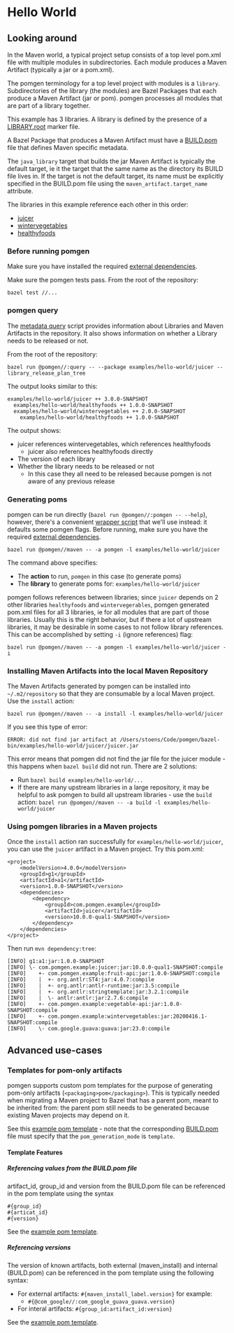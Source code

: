# Hello World


## Looking around

In the Maven world, a typical project setup consists of a top level pom.xml file with multiple modules in subdirectories. Each module produces a Maven Artifact (typically a jar or a pom.xml).

The pomgen terminology for a top level project with modules is a `library`. Subdirectories of the library (the modules) are Bazel Packages that each produce a Maven Artifact (jar or pom). pomgen processes all modules that are part of a library together.

This example has 3 libraries. A library is defined by the presence of a [LIBRARY.root](healthyfoods/MVN-INF/LIBRARY.root) marker file.

A Bazel Package that produces a Maven Artifact must have a [BUILD.pom](healthyfoods/fruit-api/MVN-INF/BUILD.pom) file that defines Maven specific metadata.

The `java_library` target that builds the jar Maven Artifact is typically  the default target, ie it the target that the same name as the directory its BUILD file lives in. If the target is not the default target, its name must be explicitly specified in the BUILD.pom file using the `maven_artifact.target_name` attribute.

The libraries in this example reference each other in this order:
- [juicer](juicer)
- [wintervegetables](wintervegetables)
- [healthyfoods](healthyfoods)


### Before running pomgen

Make sure you have installed the required [external dependencies](../../README.md#external-dependencies).

Make sure the pomgen tests pass.  From the root of the repository:

```
bazel test //...
```


### pomgen query

The [metadata query](../../query.py) script provides information about Libraries and Maven Artifacts in the repository.  It also shows information on whether a Library needs to be released or not.

From the root of the repository:

```
bazel run @pomgen//:query -- --package examples/hello-world/juicer --library_release_plan_tree
```

The output looks similar to this:
```
examples/hello-world/juicer ++ 3.0.0-SNAPSHOT
  examples/hello-world/healthyfoods ++ 1.0.0-SNAPSHOT
  examples/hello-world/wintervegetables ++ 2.0.0-SNAPSHOT
    examples/hello-world/healthyfoods ++ 1.0.0-SNAPSHOT
```

The output shows:
- juicer references wintervegetables, which references healthyfoods
  - juicer also references healthyfoods directly
- The version of each library
- Whether the library needs to be released or not
  - In this case they all need to be released because pomgen is not aware of any previous release


### Generating poms

pomgen can be run directly (`bazel run @pomgen//:pomgen -- --help`), however, there's a convenient [wrapper script](../../maven/maven.sh) that we'll use instead: it defaults some pomgen flags. Before running, make sure you have the required [external dependencies](../../maven/README.md#external-dependencies).

```
bazel run @pomgen//maven -- -a pomgen -l examples/hello-world/juicer
```

The command above specifies:
- The **action** to run, `pomgen` in this case (to generate poms)
- The **library** to generate poms for: `examples/hello-world/juicer`


pomgen follows references between libraries; since `juicer` depends on 2 other libraries `healthyfoods` and `wintervegerables`, pomgen generated pom.xml files for all 3 libraries, ie for all modules that are part of those libraries. Usually this is the right behavior, but if there a lot of upstream libraries, it may be desirable in some cases to not follow library references. This can be accomplished by setting `-i` (ignore references) flag:

```
bazel run @pomgen//maven -- -a pomgen -l examples/hello-world/juicer -i
```


### Installing Maven Artifacts into the local Maven Repository

The Maven Artifacts generated by pomgen can be installed into `~/.m2/repository` so that they are consumable by a local Maven project. Use the `install` action:

```
bazel run @pomgen//maven -- -a install -l examples/hello-world/juicer
```

If you see this type of error:

```
ERROR: did not find jar artifact at /Users/stoens/Code/pomgen/bazel-bin/examples/hello-world/juicer/juicer.jar
```

This error means that pomgen did not find the jar file for the juicer module - this happens when `bazel build` did not run. There are 2 solutions:
- Run `bazel build examples/hello-world/...`
- If there are many upstream libraries in a large repository, it may be helpful to ask pomgen to build all upstream libraries - use the `build` action: `bazel run @pomgen//maven -- -a build -l examples/hello-world/juicer`


### Using pomgen libraries in a Maven projects

Once the `install` action ran successfully for `examples/hello-world/juicer`, you can use the `juicer` artifact in a Maven project. Try this pom.xml:

```
<project>
    <modelVersion>4.0.0</modelVersion>
    <groupId>g1</groupId>
    <artifactId>a1</artifactId>
    <version>1.0.0-SNAPSHOT</version>
    <dependencies>
        <dependency>
            <groupId>com.pomgen.example</groupId>
            <artifactId>juicer</artifactId>
            <version>10.0.0-qual1-SNAPSHOT</version>
        </dependency>
    </dependencies>
</project>
```

Then run `mvn dependency:tree`:

```
[INFO] g1:a1:jar:1.0.0-SNAPSHOT
[INFO] \- com.pomgen.example:juicer:jar:10.0.0-qual1-SNAPSHOT:compile
[INFO]    +- com.pomgen.example:fruit-api:jar:1.0.0-SNAPSHOT:compile
[INFO]    |  +- org.antlr:ST4:jar:4.0.7:compile
[INFO]    |  +- org.antlr:antlr-runtime:jar:3.5:compile
[INFO]    |  +- org.antlr:stringtemplate:jar:3.2.1:compile
[INFO]    |  \- antlr:antlr:jar:2.7.6:compile
[INFO]    +- com.pomgen.example:vegetable-api:jar:1.0.0-SNAPSHOT:compile
[INFO]    +- com.pomgen.example:wintervegetables:jar:20200416.1-SNAPSHOT:compile
[INFO]    \- com.google.guava:guava:jar:23.0:compile
```


## Advanced use-cases


### Templates for pom-only artifacts

pomgen supports custom pom templates for the purpose of generating pom-only artifacts (`<packaging>pom</packaging>`). This is typically needed when migrating a Maven project to Bazel that has a parent pom, meant to be inherited from: the parent pom still needs to be generated because existing Maven projects may depend on it. 

See this [example pom template](healthyfoods/parentpom/MVN-INF/pom.template) - note that the corresponding [BUILD.pom](healthyfoods/parentpom/MVN-INF/BUILD.pom) file must specify that the `pom_generation_mode` is `template`.


#### Template Features

##### Referencing values from the BUILD.pom file

artifact_id, group_id and version from the BUILD.pom file can be referenced in the pom template using the syntax 

```
#{group_id}
#{articat_id}
#{version}
```

See the [example pom template](healthyfoods/parentpom/MVN-INF/pom.template).


##### Referencing versions

The version of known artifacts, both external (maven_install) and internal (BUILD.pom) can be referenced in the pom template using the following syntax:

- For external artifacts: `#{maven_install_label.version}` for example:
  - `#{@com_google//:com_google_guava_guava.version}`
- For interal artifacts: `#{group_id:artifact_id:version}`

See the [example pom template](healthyfoods/parentpom/MVN-INF/pom.template).
